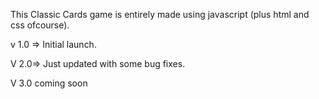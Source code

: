 This Classic Cards game is entirely made using javascript (plus html and css ofcourse).

v 1.0 => Initial launch.

V 2.0=> Just updated with some bug fixes.

V 3.0 coming soon
